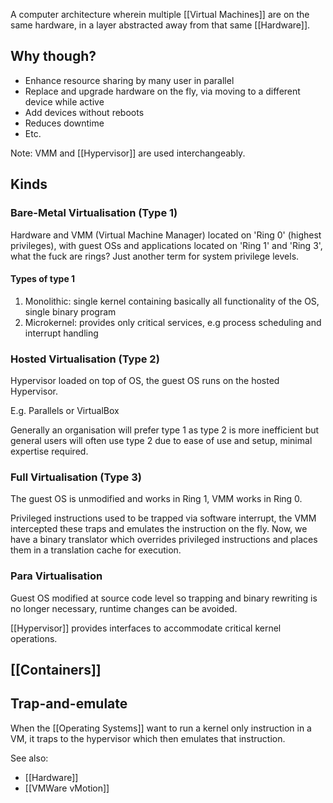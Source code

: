 A computer architecture wherein multiple [[Virtual Machines]] are on the same hardware, in a layer abstracted away from that same [[Hardware]].

## Why though?

- Enhance resource sharing by many user in parallel
- Replace and upgrade hardware on the fly, via moving to a different device while active
- Add devices without reboots
- Reduces downtime
- Etc.

Note: VMM and [[Hypervisor]] are used interchangeably.

## Kinds

### Bare-Metal Virtualisation (Type 1)

Hardware and VMM (Virtual Machine Manager) located on 'Ring 0' (highest privileges), with guest OSs and applications located on 'Ring 1' and 'Ring 3', what the fuck are rings? Just another term for system privilege levels.

#### Types of type 1
1. Monolithic: single kernel containing basically all functionality of the OS, single binary program
2. Microkernel: provides only critical services, e.g process scheduling and interrupt handling

### Hosted Virtualisation (Type 2)

Hypervisor loaded on top of OS, the guest OS runs on the hosted Hypervisor.

E.g. Parallels or VirtualBox

Generally an organisation will prefer type 1 as type 2 is more inefficient but general users will often use type 2 due to ease of use and setup, minimal expertise required.

### Full Virtualisation (Type 3)

The guest OS is unmodified and works in Ring 1, VMM works in Ring 0.

Privileged instructions used to be trapped via software interrupt, the VMM intercepted these traps and emulates the instruction on the fly. Now, we have a binary translator which overrides privileged instructions and places them in a translation cache for execution.

### Para Virtualisation

Guest OS modified at source code level so trapping and binary rewriting is no longer necessary, runtime changes can be avoided.

[[Hypervisor]] provides interfaces to accommodate critical kernel operations.

## [[Containers]]

## Trap-and-emulate

When the [[Operating Systems]] want to run a kernel only instruction in a VM, it traps to the hypervisor which then emulates that instruction.

See also:
- [[Hardware]]
- [[VMWare vMotion]]










